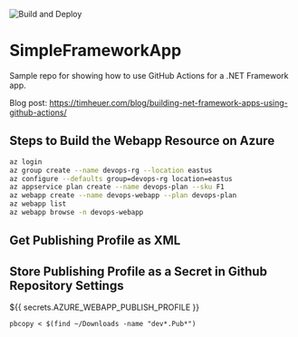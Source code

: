 ![Build and Deploy](https://github.com/timheuer/SimpleFrameworkApp/workflows/Build%20and%20Deploy/badge.svg?branch=master)

# SimpleFrameworkApp
Sample repo for showing how to use GitHub Actions for a .NET Framework app.

Blog post: https://timheuer.com/blog/building-net-framework-apps-using-github-actions/

## Steps to Build the Webapp Resource on Azure
```sh
az login
az group create --name devops-rg --location eastus
az configure --defaults group=devops-rg location=eastus
az appservice plan create --name devops-plan --sku F1
az webapp create --name devops-webapp --plan devops-plan
az webapp list
az webapp browse -n devops-webapp
```

## Get Publishing Profile as XML


## Store Publishing Profile as a Secret in Github Repository Settings

${{ secrets.AZURE_WEBAPP_PUBLISH_PROFILE }}

```
pbcopy < $(find ~/Downloads -name "dev*.Pub*")
```
